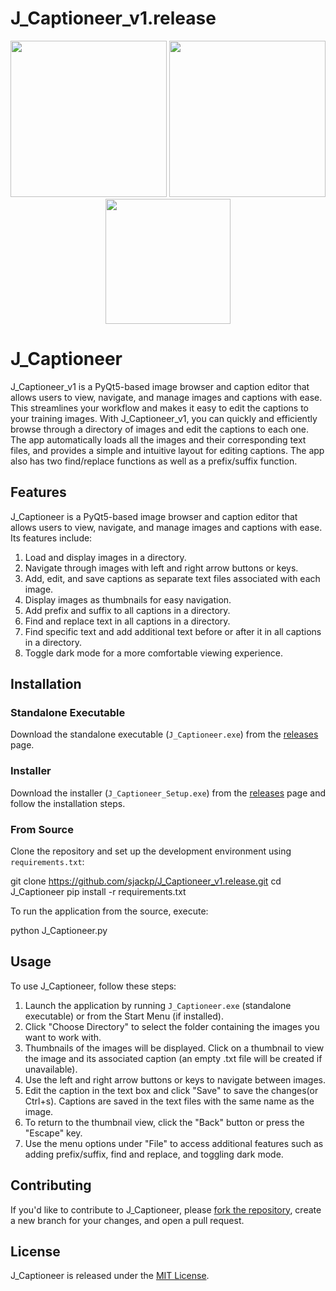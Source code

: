 # J_Captioneer_v1.release

<div align="center">
  <img src="https://tinypic.host/images/2023/03/29/jc1.jpg" width="250"/>
  <img src="https://tinypic.host/images/2023/03/29/jc2.jpg" width="250"/> 
  <img src="https://tinypic.host/images/2023/03/29/jc3.jpg" width="200"/>
</div>

# J_Captioneer

J_Captioneer_v1 is a PyQt5-based image browser and caption editor that allows users to view, navigate, and manage images and captions with ease. This streamlines your workflow and makes it easy to edit the captions to your training images. With J_Captioneer_v1, you can quickly and efficiently browse through a directory of images and edit the captions to each one. The app automatically loads all the images and their corresponding text files, and provides a simple and intuitive layout for editing captions. The app also has two find/replace functions as well as a prefix/suffix function.


## Features

J_Captioneer is a PyQt5-based image browser and caption editor that allows users to view, navigate, and manage images and captions with ease. Its features include:

1. Load and display images in a directory.
2. Navigate through images with left and right arrow buttons or keys.
3. Add, edit, and save captions as separate text files associated with each image.
4. Display images as thumbnails for easy navigation.
5. Add prefix and suffix to all captions in a directory.
6. Find and replace text in all captions in a directory.
7. Find specific text and add additional text before or after it in all captions in a directory.
8. Toggle dark mode for a more comfortable viewing experience.

## Installation

### Standalone Executable
Download the standalone executable (`J_Captioneer.exe`) from the [releases](https://github.com/sjackp/J_Captioneer_v1.release/releases) page.

### Installer
Download the installer (`J_Captioneer_Setup.exe`) from the [releases](https://github.com/sjackp/J_Captioneer_v1.release/releases) page and follow the installation steps.

### From Source
Clone the repository and set up the development environment using `requirements.txt`:

git clone https://github.com/sjackp/J_Captioneer_v1.release.git
cd J_Captioneer
pip install -r requirements.txt

To run the application from the source, execute:

python J_Captioneer.py

## Usage

To use J_Captioneer, follow these steps:

1. Launch the application by running `J_Captioneer.exe` (standalone executable) or from the Start Menu (if installed).
2. Click "Choose Directory" to select the folder containing the images you want to work with.
3. Thumbnails of the images will be displayed. Click on a thumbnail to view the image and its associated caption (an empty .txt file will be created if unavailable).
4. Use the left and right arrow buttons or keys to navigate between images.
5. Edit the caption in the text box and click "Save" to save the changes(or Ctrl+s). Captions are saved in the text files with the same name as the image.
6. To return to the thumbnail view, click the "Back" button or press the "Escape" key.
7. Use the menu options under "File" to access additional features such as adding prefix/suffix, find and replace, and toggling dark mode.

## Contributing

If you'd like to contribute to J_Captioneer, please [fork the repository](https://github.com/sjackp/J_Captioneer/fork), create a new branch for your changes, and open a pull request.

## License

J_Captioneer is released under the [MIT License](https://opensource.org/licenses/MIT).
